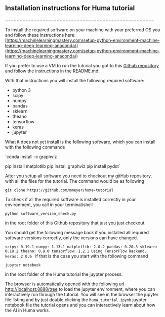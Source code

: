 ## Installation instructions for Huma tutorial
====================================================

To install the required software on your machine with your preferred OS you and follow these instructions here: [https://machinelearningmastery.com/setup-python-environment-machine-learning-deep-learning-anaconda/](https://machinelearningmastery.com/setup-python-environment-machine-learning-deep-learning-anaconda/)

If you prefer to use a VM to run the tutorial you got to this [Github repository](https://github.com/mmeyer/deep-learning-vm.git) and follow the instructions in the README.md.

With that instructions you will install the following required software:
- python 3
- scipy
- numpy
- pandas
- sklearn
- theano
- tensorflow
- keras
- jupyter

What it does not yet install is the following software, which you can install with the following commands

`conda install -c graphviz

pip install matplotlib
pip install graphviz
pip install pydot`

After you setup all software you need to checkout my gitHub repository, with all the files for the tutorial. The command would be as following

`git clone https://github.com/mmeyer/huma-tutorial`

To check if all the required software is installed correctly in your environment, you call in your terminal/shell

`python software_version_check.py`

in the root folder of this Github repository that just you just checkout.

You should get the following message back if you installed all required software versions correctly, only the versions can have changed.

`scipy: 0.19.1
numpy: 1.13.1
matplotlib: 2.0.2
pandas: 0.20.3
sklearn: 0.18.2
theano: 0.9.0
tensorflow: 1.2.1
Using TensorFlow backend.
keras: 2.0.6
`
If that is the case you start with the following command

`jupyter notebook`

in the root folder of the Huma tutorial the juypter process.

The browser is automatically opened with the following url [http://localhost:8888/tree](http://localhost:8888/tree) to load the jupyter environment, where you can interactively run through the tutorial. You will see in the browser the jupyter file listing and by just double clicking the `huma_tutorial.ipynb` juypter notebook file the tutorial opens and you can interactively learn about how the AI in Huma works.
